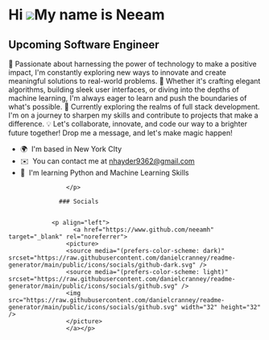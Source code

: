 Hi ![](https://user-images.githubusercontent.com/18350557/176309783-0785949b-9127-417c-8b55-ab5a4333674e.gif)My name is Neeam
=============================================================================================================================

Upcoming Software Engineer
--------------------------

🌟 Passionate about harnessing the power of technology to make a positive impact, I'm constantly exploring new ways to innovate and create meaningful solutions to real-world problems. 🚀 Whether it's crafting elegant algorithms, building sleek user interfaces, or diving into the depths of machine learning, I'm always eager to learn and push the boundaries of what's possible. 🔭 Currently exploring the realms of full stack development. I'm on a journey to sharpen my skills and contribute to projects that make a difference. 💡 Let's collaborate, innovate, and code our way to a brighter future together! Drop me a message, and let's make magic happen!

*   🌍  I'm based in New York CIty
*   ✉️  You can contact me at [nhayder9362@gmail.com](mailto:nhayder9362@gmail.com)
*   🧠  I'm learning Python and Machine Learning Skills 
<p align="left">

                    </p>
                    
                  ### Socials
                  
                  
                <p align="left">
                      <a href="https://www.github.com/neeamh" target="_blank" rel="noreferrer">
                    <picture>
                    <source media="(prefers-color-scheme: dark)" srcset="https://raw.githubusercontent.com/danielcranney/readme-generator/main/public/icons/socials/github-dark.svg" />
                    <source media="(prefers-color-scheme: light)" srcset="https://raw.githubusercontent.com/danielcranney/readme-generator/main/public/icons/socials/github.svg" />
                    <img src="https://raw.githubusercontent.com/danielcranney/readme-generator/main/public/icons/socials/github.svg" width="32" height="32" />
                    </picture>
                    </a></p>
